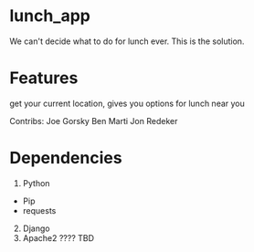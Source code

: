 # lunch_app
We can't decide what to do for lunch ever.  This is the solution.

# Features
get your current location, gives you options for lunch near you

Contribs:
Joe Gorsky
Ben Marti
Jon Redeker

# Dependencies

1. Python
  * Pip
  * requests
2. Django
3. Apache2 ???? TBD
